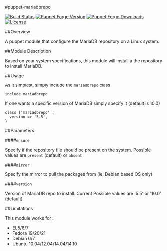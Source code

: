 #puppet-mariadbrepo

[![Build Status](https://api.travis-ci.org/Mylezeem/puppet-mariadbrepo.svg?branch=master)](https://travis-ci.org/Mylezeem/puppet-mariadbrepo)
[![Puppet Forge Version](http://img.shields.io/puppetforge/v/yguenane/mariadbrepo.svg)](https://forge.puppetlabs.com/yguenane/mariadbrepo)
[![Puppet Forge Downloads](http://img.shields.io/puppetforge/dt/yguenane/mariadbrepo.svg)](https://forge.puppetlabs.com/yguenane/mariadbrepo)
[![License](http://img.shields.io/:license-apache-blue.svg)](http://www.apache.org/licenses/LICENSE-2.0.html)

##Overview

A puppet module that configure the MariaDB repository on a Linux system.

##Module Description

Based on your system specifications, this module will install a the repository to install MariaDB.

##Usage

As it simplest, simply include the `mariadbrepo` class

```puppet
include mariadbrepo
```

If one wants a specific version of MariaDB simply specify it (default is 10.0)

```puppet
class {'mariadbrepo' :
  version => '5.5',
}
```
##Parameters

####`ensure`

Specify if the repository file should be present on the system. Possible values are `present` (default) or `absent`

####`mirror`

Specify the mirror to pull the packages from (ie. Debian based OS only)

####`version`

Version of MariaDB repo to install. Current Possible values are '5.5' or '10.0' (default)

##Limitations

This module works for :

* EL5/6/7
* Fedora 19/20/21
* Debian 6/7
* Ubuntu 10.04/12.04/14.04/14.10
